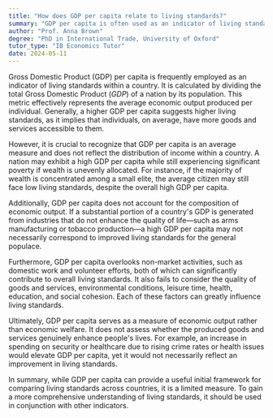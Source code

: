 ```yaml
---
title: "How does GDP per capita relate to living standards?"
summary: "GDP per capita is often used as an indicator of living standards in a country."
author: "Prof. Anna Brown"
degree: "PhD in International Trade, University of Oxford"
tutor_type: "IB Economics Tutor"
date: 2024-05-11
---
```


Gross Domestic Product (GDP) per capita is frequently employed as an indicator of living standards within a country. It is calculated by dividing the total Gross Domestic Product ($GDP$) of a nation by its population. This metric effectively represents the average economic output produced per individual. Generally, a higher GDP per capita suggests higher living standards, as it implies that individuals, on average, have more goods and services accessible to them.

However, it is crucial to recognize that GDP per capita is an average measure and does not reflect the distribution of income within a country. A nation may exhibit a high GDP per capita while still experiencing significant poverty if wealth is unevenly allocated. For instance, if the majority of wealth is concentrated among a small elite, the average citizen may still face low living standards, despite the overall high GDP per capita.

Additionally, GDP per capita does not account for the composition of economic output. If a substantial portion of a country's GDP is generated from industries that do not enhance the quality of life—such as arms manufacturing or tobacco production—a high GDP per capita may not necessarily correspond to improved living standards for the general populace.

Furthermore, GDP per capita overlooks non-market activities, such as domestic work and volunteer efforts, both of which can significantly contribute to overall living standards. It also fails to consider the quality of goods and services, environmental conditions, leisure time, health, education, and social cohesion. Each of these factors can greatly influence living standards.

Ultimately, GDP per capita serves as a measure of economic output rather than economic welfare. It does not assess whether the produced goods and services genuinely enhance people's lives. For example, an increase in spending on security or healthcare due to rising crime rates or health issues would elevate GDP per capita, yet it would not necessarily reflect an improvement in living standards.

In summary, while GDP per capita can provide a useful initial framework for comparing living standards across countries, it is a limited measure. To gain a more comprehensive understanding of living standards, it should be used in conjunction with other indicators.
    